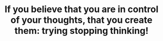 ---
title: "If you believe that you are in control of your thoughts, that you create them: trying stopping thinking!"
tags: nondual self waking-up
---